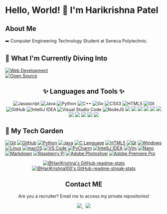 # Hello, World! 👋 I'm Harikrishna Patel

## About Me

➡️ Computer Engineering Technology Student at Seneca Polytechnic.

## 🔭 What I'm Currently Diving Into

[![Web Development](https://img.shields.io/badge/-Web_Development-000000?style=flat&logo=html5&logoColor=white)](https://www.github.com/HariKrishna100)  
[![Open Source](https://img.shields.io/badge/-Open_Source_Contribution-000000?style=flat&logo=github&logoColor=white)](https://github.com/HariKrishna100)

<h2 align="center">✨ Languages and Tools ✨  </h2>

<p align="center">
  <img src="https://img.shields.io/badge/javascript-%23323330.svg?style=for-the-badge&logo=javascript&logoColor=%23F7DF1E" alt =   "Javascript">
   <img src="https://img.shields.io/badge/java-%23ED8B00.svg?style=for-the-badge&logo=openjdk&logoColor=white" alt="Java">
  <img src="https://img.shields.io/badge/python-3670A0?style=for-the-badge&logo=python&logoColor=ffdd54" alt="Python">
  <img src="https://img.shields.io/badge/c++-%2300599C.svg?style=for-the-badge&logo=c%2B%2B&logoColor=white" alt="C++">
  <img src="https://img.shields.io/badge/go-%2300ADD8.svg?style=for-the-badge&logo=go&logoColor=white" alt="Go">
  <img src="https://img.shields.io/badge/css3-%231572B6.svg?style=for-the-badge&logo=css3&logoColor=white" alt="CSS3">
  <img src="https://img.shields.io/badge/html5-%23E34F26.svg?style=for-the-badge&logo=html5&logoColor=white" alt="HTML5">
  <img src="https://img.shields.io/badge/git-%23F05033.svg?style=for-the-badge&logo=git&logoColor=white" alt="Git">
  <img src="https://img.shields.io/badge/github-%23121011.svg?style=for-the-badge&logo=github&logoColor=white" alt="GitHub">
  <img src="https://img.shields.io/badge/IntelliJIDEA-000000.svg?style=for-the-badge&logo=intellij-idea&logoColor=white" alt="IntelliJ   IDEA">
  <img src="https://img.shields.io/badge/Visual%20Studio%20Code-0078d7.svg?style=for-the-badge&logo=visual-studio-code&logoColor=white"   alt="Visual Studio Code">
  <img src="https://img.shields.io/badge/node.js-6DA55F?style=for-the-badge&logo=node.js&logoColor=white" alt="NodeJS">
  <img src="https://img.shields.io/badge/React-61DAFB?logo=react&logoColor=black&style=for-the-badge">
  <img src="https://img.shields.io/badge/Postman-FF6C37?logo=postman&logoColor=black&style=for-the-badge">
  <img src="https://img.shields.io/badge/postgres-%23316192.svg?style=for-the-badge&logo=postgresql&logoColor=white">
  <img src="https://img.shields.io/badge/mysql-4479A1.svg?style=for-the-badge&logo=mysql&logoColor=white">
  <img src="https://img.shields.io/badge/MongoDB-%234ea94b.svg?style=for-the-badge&logo=mongodb&logoColor=white">
  <img src="https://img.shields.io/badge/bootstrap-%238511FA.svg?style=for-the-badge&logo=bootstrap&logoColor=white">
  <img src="https://img.shields.io/badge/express.js-%23404d59.svg?style=for-the-badge&logo=express&logoColor=%2361DAFB">
  <img src="https://img.shields.io/badge/flask-%23000.svg?style=for-the-badge&logo=flask&logoColor=white">
  <img src="https://img.shields.io/badge/Next-black?style=for-the-badge&logo=next.js&logoColor=white">
  <img src="https://img.shields.io/badge/tailwindcss-%2338B2AC.svg?style=for-the-badge&logo=tailwind-css&logoColor=white">
  <img src="https://img.shields.io/badge/c-%2300599C.svg?style=for-the-badge&logo=c&logoColor=white">
</p>

## 🌱 My Tech Garden

[![Git](https://img.shields.io/badge/-Git-black?style=flat&logo=git)](https://github.com/harikrishna0920)
[![GitHub](https://img.shields.io/badge/-GitHub-181717?style=flat&logo=github)](https://github.com/harikrishna0920/)
[![Python](https://img.shields.io/badge/-Python-3776AB?style=flat&logo=python&logoColor=white)](https://www.linkedin.com/in/harikrishna0920/)
[![Java](https://img.shields.io/badge/-Java-F80000?style=flat&logo=oracle&logoColor=white)](https://www.linkedin.com/in/harikrishna0920/)
[![C Language](https://img.shields.io/badge/-C_Language-A8B9CC?style=flat&logo=c&logoColor=black)](https://www.linkedin.com/in/harikrishna0920/)
[![HTML5](https://img.shields.io/badge/-HTML5-E34F26?style=flat&logo=html5&logoColor=white)](https://www.linkedin.com/in/harikrishna0920/)
[![Qt](https://img.shields.io/badge/-PyQt5-41CD52?style=flat&logo=qt&logoColor=white)](https://www.linkedin.com/in/harikrishna0920/)
[![Windows](https://img.shields.io/badge/-Windows-0078D6?style=flat&logo=windows&logoColor=white)](https://www.linkedin.com/in/harikrishna0920/)
[![Linux](https://img.shields.io/badge/-Linux-FCC624?style=flat&logo=linux&logoColor=black)](https://www.linkedin.com/in/harikrishna0920/)
[![macOS](https://img.shields.io/badge/-macOS-999999?style=flat&logo=apple&logoColor=white)](https://www.linkedin.com/in/harikrishna0920/)
[![VS Code](https://img.shields.io/badge/-VS_Code-007ACC?style=flat&logo=visual-studio-code&logoColor=white)](https://www.linkedin.com/in/harikrishna0920/)
[![PyCharm](https://img.shields.io/badge/-PyCharm-000000?style=flat&logo=pycharm&logoColor=white)](https://www.linkedin.com/in/harikrishna0920/)
[![IntelliJ IDEA](https://img.shields.io/badge/-IntelliJ_IDEA-000000?style=flat&logo=intellij-idea&logoColor=white)](https://www.linkedin.com/in/harikrihna0920/)
[![Vim](https://img.shields.io/badge/-Vim-019733?style=flat&logo=vim&logoColor=white)](https://www.linkedin.com/in/harikrishna0920/)
[![Nano](https://img.shields.io/badge/-Nano-2AA889?style=flat&logo=nano&logoColor=white)](https://www.linkedin.com/in/harikrishna0920/)
[![Markdown](https://img.shields.io/badge/-Markdown-000000?style=flat&logo=markdown&logoColor=white)](https://www.linkedin.com/in/harikrishna0920/)
[![Raspberry Pi](https://img.shields.io/badge/-Raspberry_Pi-C51A4A?style=flat&logo=raspberry-pi&logoColor=white)](https://www.linkedin.com/in/harikrishna0920/)
[![Adobe Photoshop](https://img.shields.io/badge/-Adobe_Photoshop-31A8FF?style=flat&logo=adobe-photoshop&logoColor=white)](https://www.linkedin.com/in/harikrishna0920/)
[![Adobe Premiere Pro](https://img.shields.io/badge/-Adobe_Premiere_Pro-9999FF?style=flat&logo=adobe-premiere-pro&logoColor=white)](https://www.linkedin.com/in/harikrishna0920/)
<br/>
<p align="center">
  <a href="https://github.com/HariKrishna100?tab=repositories">
    <img src="https://github-readme-stats-one-bice.vercel.app/api?username=HariKrishna100&theme=transparent&show_icons=true&count_private=true&hide_border=true&role=OWNER,ORGANIZATION_MEMBER,COLLABORATOR" width="45%" alt="@HariKrishna's GitHub-readme-stats">
  </a>
  <a href="https://github.com/HariKrishna100?tab=stars">
    <img src="https://github-readme-streak-stats.herokuapp.com?user=HariKrishna100&theme=shadow-blue&hide_current_streak=true&hide_border=true&date_format=M%20j%5B%2C%20Y%5D" width="45%" alt="@HariKrishna100's GitHub-readme-streak-stats">
  </a>
</p>

<h2 align="center"> Contact ME   </h2>
<p align = "center">Are you a recruiter? Email me to access my private repositories! </p>
<p align="center">
  
  <a href="mailto: haripatel2004@icloud.com">
    <img src="https://img.shields.io/badge/Gmail-D14836?style=for-the-badge&logo=gmail&logoColor=white" height=25>
  </a> 
  <a href="https://www.linkedin.com/in/harikrishna0920/">
    <img src="https://img.shields.io/badge/linkedin-%230077B5.svg?&style=for-the-badge&logo=linkedin&logoColor=white" height=25>  
  </a> 
</p>
<!---
![github contribution grid snake animation](https://raw.githubusercontent.com/ciaracade/ciaracade/output/github-contribution-grid-snake-dark.svg#gh-dark-mode-only)
![github contribution grid snake animation](https://raw.githubusercontent.com/ciaracade/ciaracade/output/github-contribution-grid-snake.svg#gh-light-mode-only)

<p align="center">
  <img src="https://i.pinimg.com/originals/b4/e3/71/b4e371619042d1e80918d09904e90f7d.gif" width = "1000">
</p>

### Thanks for dropping by, and let's embark on an exciting coding journey together! 🚀
